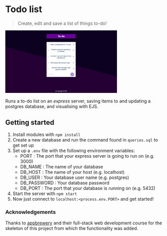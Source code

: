 # Todo list
> Create, edit and save a list of things to-do!

<img src="todo-list.png" width="70%"/>

Runs a to-do list on an *express* server, saving items to and updating a postgres database, and visualising with EJS.

## Getting started
1. Install modules with `npm install`
2. Create a new database and run the command found in `queries.sql` to get set up
3. Set up a `.env` file with the following environment variables:
    - PORT : The port that your express server is going to run on (e.g. 3000)
    - DB_NAME : The name of your database
    - DB_HOST : The name of your host (e.g. localhost)
    - DB_USER : Your database user name (e.g. postgres)
    - DB_PASSWORD : Your database password
    - DB_PORT : The port that your database is running on (e.g. 5432)
4. Start the server with `npm start`
5. Now just connect to `localhost:<process.env.PORT>` and get started!


### Acknowledgements

Thanks to <a href="https://appbrewery.com/">appbrewery</a> and their full-stack web development course for the skeleton of this project from which the functionality was added.
